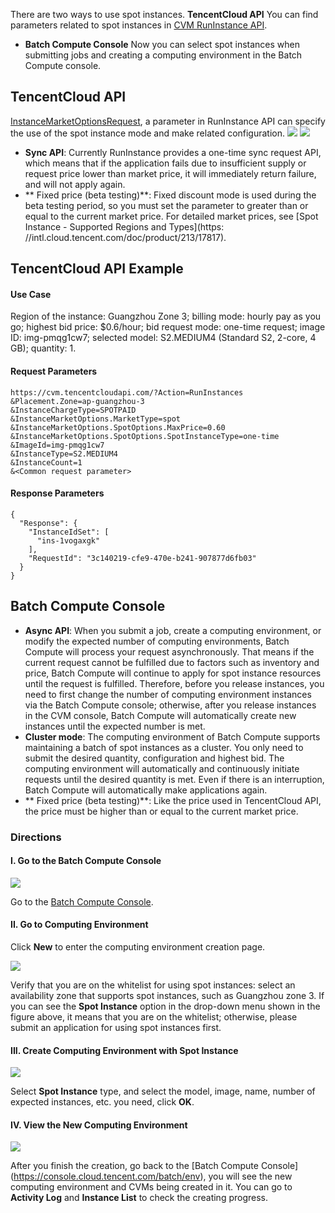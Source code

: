 There are two ways to use spot instances.
**TencentCloud API** 
You can find parameters related to spot instances in [CVM RunInstance API](https://intl.cloud.tencent.com/document/api/213/15730).
* **Batch Compute Console** 
Now you can select spot instances when submitting jobs and creating a computing environment in the Batch Compute console.

## TencentCloud API
[InstanceMarketOptionsRequest](https://intl.cloud.tencent.com/document/api/213/15753#InstanceMarketOptionsRequest), a parameter in RunInstance API can specify the use of the spot instance mode and make related configuration.
![](https://main.qcloudimg.com/raw/e574f19520d5cdf2c6583d0314b904a9.png)
![](https://main.qcloudimg.com/raw/725e818693620acae191c9e6a4dfdb9d.png)

* **Sync API**: Currently RunInstance provides a one-time sync request API, which means that if the application fails due to insufficient supply or request price lower than market price, it will immediately return failure, and will not apply again.
* ** Fixed price (beta testing)**: Fixed discount mode is used during the beta testing period, so you must set the parameter to greater than or equal to the current market price. For detailed market prices, see [Spot Instance - Supported Regions and Types](https: //intl.cloud.tencent.com/doc/product/213/17817).

## TencentCloud API Example
#### Use Case
Region of the instance: Guangzhou Zone 3; billing mode: hourly pay as you go; highest bid price: $0.6/hour; bid request mode: one-time request; image ID: img-pmqg1cw7; selected model: S2.MEDIUM4 (Standard S2, 2-core, 4 GB); quantity: 1.

#### Request Parameters
```
https://cvm.tencentcloudapi.com/?Action=RunInstances
&Placement.Zone=ap-guangzhou-3
&InstanceChargeType=SPOTPAID
&InstanceMarketOptions.MarketType=spot
&InstanceMarketOptions.SpotOptions.MaxPrice=0.60
&InstanceMarketOptions.SpotOptions.SpotInstanceType=one-time
&ImageId=img-pmqg1cw7
&InstanceType=S2.MEDIUM4
&InstanceCount=1
&<Common request parameter>
```

#### Response Parameters
```
{
  "Response": {
    "InstanceIdSet": [
      "ins-1vogaxgk"
    ],
    "RequestId": "3c140219-cfe9-470e-b241-907877d6fb03"
  }
}
```

## Batch Compute Console
* **Async API**: When you submit a job, create a computing environment, or modify the expected number of computing environments, Batch Compute will process your request asynchronously. That means if the current request cannot be fulfilled due to factors such as inventory and price, Batch Compute will continue to apply for spot instance resources until the request is fulfilled. Therefore, before you release instances, you need to first change the number of computing environment instances via the Batch Compute console; otherwise, after you release instances in the CVM console, Batch Compute will automatically create new instances until the expected number is met.
* **Cluster mode**: The computing environment of Batch Compute supports maintaining a batch of spot instances as a cluster. You only need to submit the desired quantity, configuration and highest bid. The computing environment will automatically and continuously initiate requests until the desired quantity is met. Even if there is an interruption, Batch Compute will automatically make applications again.
* ** Fixed price (beta testing)**: Like the price used in TencentCloud API, the price must be higher than or equal to the current market price.

### Directions 

#### I. Go to the Batch Compute Console
![](https://main.qcloudimg.com/raw/fe2224004fa89a3a9e18e8b264fb2dff.png)

Go to the [Batch Compute Console](https://console.cloud.tencent.com/batch/env).

#### II. Go to Computing Environment
Click **New** to enter the computing environment creation page.

![](https://main.qcloudimg.com/raw/afb048292803098eeddd7c9ae6ede96a.png)

Verify that you are on the whitelist for using spot instances: select an availability zone that supports spot instances, such as Guangzhou zone 3. If you can see the **Spot Instance** option in the drop-down menu shown in the figure above, it means that you are on the whitelist; otherwise, please submit an application for using spot instances first.

#### III. Create Computing Environment with Spot Instance

![](https://main.qcloudimg.com/raw/0b6393888c46beb444ba4c3418c9dad0.png)

Select **Spot Instance** type, and select the model, image, name, number of expected instances, etc. you need, click **OK**.

#### IV. View the New Computing Environment

![](https://main.qcloudimg.com/raw/e98a5dd699db624c96d4292b1ab29d30.png)

After you finish the creation, go back to the [Batch Compute Console] (https://console.cloud.tencent.com/batch/env), you will see the new computing environment and CVMs being created in it. You can go to **Activity Log** and **Instance List**  to check the creating progress.
